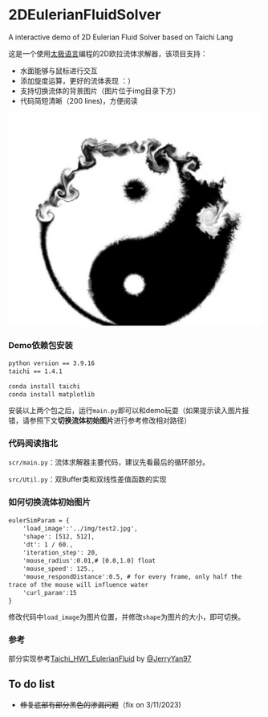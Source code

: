 # 2DEulerianFluidSolver
A interactive demo of 2D Eulerian Fluid Solver based on Taichi Lang

这是一个使用[太极语言](https://docs.taichi-lang.org/)编程的2D欧拉流体求解器，该项目支持：

- 水面能够与鼠标进行交互
- 添加旋度运算，更好的流体表现 ：）
- 支持切换流体的背景图片（图片位于img目录下方）
- 代码简短清晰（200 lines)，方便阅读

![仿真效果](https://github.com/Lee-abcde/2DEulerianFluidSolver/blob/dev/img/cover.png)

### Demo依赖包安装

```
python version == 3.9.16
taichi == 1.4.1
```

```
conda install taichi
conda install matplotlib
```

安装以上两个包之后，运行`main.py`即可以和demo玩耍（如果提示读入图片报错，请参照下文**切换流体初始图片**进行参考修改相对路径）

### 代码阅读指北

`scr/main.py`：流体求解器主要代码，建议先看最后的循环部分。

`src/Util.py`：双Buffer类和双线性差值函数的实现

### 如何切换流体初始图片

```
eulerSimParam = {
    'load_image':'../img/test2.jpg',
    'shape': [512, 512],
    'dt': 1 / 60.,
    'iteration_step': 20,
    'mouse_radius':0.01,# [0.0,1.0] float
    'mouse_speed': 125.,
    'mouse_respondDistance':0.5, # for every frame, only half the trace of the mouse will influence water
    'curl_param':15
}
```

修改代码中`load_image`为图片位置，并修改`shape`为图片的大小，即可切换。

### 参考

部分实现参考[Taichi_HW1_EulerianFluid](https://github.com/JerryYan97/Taichi_HW1_EulerianFluid) by [@JerryYan97](https://github.com/JerryYan97)

## To do list

* ~~修复底部有部分黑色的渗漏问题~~（fix on 3/11/2023)

